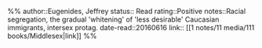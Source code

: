 %%
author::Eugenides, Jeffrey
status:: Read
rating::Positive
notes::Racial segregation, the gradual 'whitening' of 'less desirable' Caucasian immigrants, intersex protag.
date-read::20160616
link:: [[1 notes/11 media/111 books/Middlesex|link]]
%%